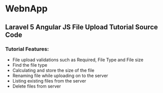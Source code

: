 # WebnApp 

## Laravel 5 Angular JS File Upload Tutorial Source Code

### Tutorial Features:

- File upload validations such as Required, File Type and File size
- Find the file type
- Calculating and store the size of the file
- Renaming file while uploading on to the server
- Listing existing files from the server
- Delete files from server
